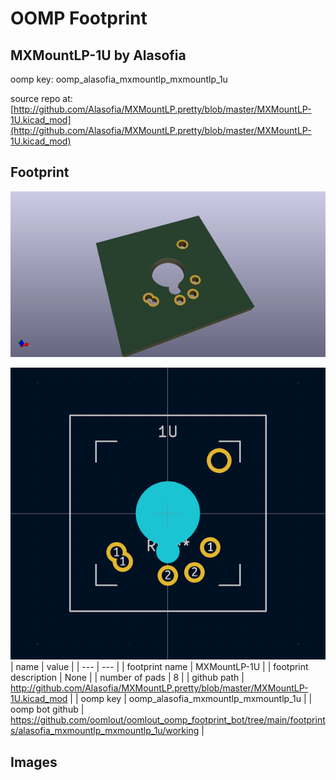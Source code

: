 # OOMP Footprint  
## MXMountLP-1U  by Alasofia  
  
oomp key: oomp_alasofia_mxmountlp_mxmountlp_1u  
  
source repo at: [http://github.com/Alasofia/MXMountLP.pretty/blob/master/MXMountLP-1U.kicad_mod](http://github.com/Alasofia/MXMountLP.pretty/blob/master/MXMountLP-1U.kicad_mod)  
## Footprint  
  
[![working_kicad_pcb_3d.png](working_kicad_pcb_3d_600.png)](working_kicad_pcb_3d.png)  
  
[![working.png](working_600.png)](working.png)  
| name | value | 
| --- | --- | 
| footprint name | MXMountLP-1U | 
| footprint description | None | 
| number of pads | 8 | 
| github path | http://github.com/Alasofia/MXMountLP.pretty/blob/master/MXMountLP-1U.kicad_mod | 
| oomp key | oomp_alasofia_mxmountlp_mxmountlp_1u | 
| oomp bot github | https://github.com/oomlout/oomlout_oomp_footprint_bot/tree/main/footprints/alasofia_mxmountlp_mxmountlp_1u/working | 
## Images  
